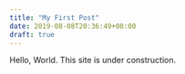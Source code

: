 ```yaml
---
title: "My First Post"
date: 2019-08-08T20:36:49+08:00
draft: true
---
```


Hello, World. This site is under construction.
